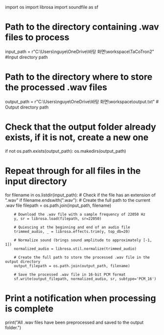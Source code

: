 import os
import librosa
import soundfile as sf

# Path to the directory containing .wav files to process
input_path = r"C:\Users\nguye\OneDrive\바탕 화면\workspace\TaCoTron2"  #Input directory path
# Path to the directory where to store the processed .wav files
output_path = r"C:\Users\nguye\OneDrive\바탕 화면\workspace\output.txt"   # Output directory path

# Check that the output folder already exists, if it is not, create a new one
if not os.path.exists(output_path):
    os.makedirs(output_path)

# Repeat through for all files in the input directory
for filename in os.listdir(input_path):
    # Check if the file has an extension of ".wav"
    if filename.endswith(".wav"):
        # Create the full path to the current .wav file
        filepath = os.path.join(input_path, filename)
        
        # Download the .wav file with a sample frequency of 22050 Hz
        y, sr = librosa.load(filepath, sr=22050)
        
        # Quiescing at the beginning and end of an audio file
        trimmed_audio, _ = librosa.effects.trim(y, top_db=20)
        
        # Normalize sound (brings sound amplitude to approximately [-1, 1])
        normalized_audio = librosa.util.normalize(trimmed_audio)
        
        # Create the full path to store the processed .wav file in the output directory
        output_filepath = os.path.join(output_path, filename)
        
        # Save the processed .wav file in 16-bit PCM format
        sf.write(output_filepath, normalized_audio, sr, subtype='PCM_16')

# Print a notification when processing is complete
print("All .wav files have been preprocessed and saved to the output folder.")
